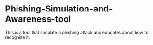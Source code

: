# Phishing-Simulation-and-Awareness-tool
This is a tool that simulate a phishing attack and educates about how to recognize it.

